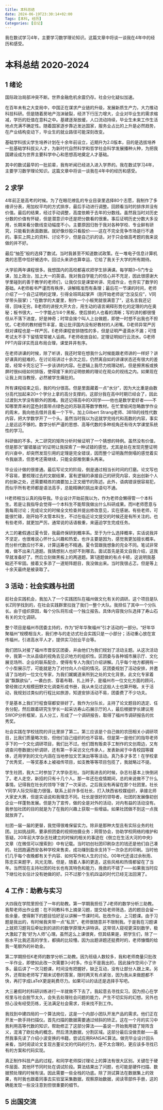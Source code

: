 ```yaml
---
title: 本科总结
date: 2024-06-19T23:30:14+02:00
Tags: [本科, 经历]
Categories: [日记]
---
```


我在数试学习4年，主要学习数学理论知识。这篇文章中将谈一谈我在4年中的经历和感受。
<!--more-->

# 本科总结 2020-2024

## 1 绪论

国际政治局部冲突不断。世界金融危机余震仍存。社会分化疑似加速。

在百年未有之大变局中，中国正在谋求产业链的升级，发展新质生产力，大力推动科技科研。但是随着房地产泡沫破裂，经济下行压力增大，企业对毕业生的需求缩减，学历的贬值在意料之中。基建逐渐放缓，人口流动持续，毕业生未来工作生活地点充满不确定性。随着国家逐步靠近发达国家，服务业占比的上升是必然趋势，在产业结构变动下，毕业生的就业路径可能深刻改变。

基础学科拔尖学生培养计划在十余年前设立，近期升为2.0版本，目的是选拔培养一批基础学科拔尖人才，为新时代自然科学和哲学社会科学发展播种火种，为把我国建设成为世界主要科学中心和思想高地奠定人才基础。

其中的数试最早的一批前辈，我有听闻已经进入进入学界的。我在数试学习4年，主要学习数学理论知识。这篇文章中将谈一谈我在4年中的经历和感受。

## 2 求学

4年前正是高考的时候。为了在眼花缭乱的专业目录里选择80个志愿，我制作了多维评分表，用加权平均的方式排序，最后手动进行调整。回顾看当时的排序并没有价值。最后的结果，经过手动调整，高度依赖于去年的分数线。虽然我当时对历史分数的价值有怀疑，但是潜意识中还是把分数看的很重。事后证明历史分数大多没用，长期来看分数线变动幅度不小。主要原因归咎于我对各种学校、专业鲜有研究，只能看到表面数据。就好像炒股只看股价——这在不完全竞争市场是行不通的。事实上网上的资料、讨论不少，但是自己扒的话，对于只会做高考题的我来说做的并不好。

最后“抽签”般的选择了数试。当时我甚至不知道数试政策。在一堆电子信息计算机类的志愿中恰好被选中。回过头来讲也算幸运，它给了我关于大学的所有期待。

大学前两年课程很多。我想国内的高校都喜欢把学生排满课。每学期3~5门专业课，加上政治，加上大一的英语。我对我自学能力的信心并不充足，因此很感谢大学里碰到的善于教学的老师们，让我仅仅是课堂听讲、完成作业，也夯实了数学的基础。A老师板书严谨而有秩序，讲解精准而有条理；最后花一节课的时间，老师介绍了一个自己证明的定理，引得全班鸣起掌声（刚开始老师说“怎没反应”，V同学带头鼓掌）；“在数学的大厦里，制作一个小板凳就很满意了”，这名言我还记得，回味无穷。B老师的讲授大开大合，用生动的语言阐释形势化的定理的内在奥秘；板书很大，一个字能占1/4个黑板，使后排的人也看的清晰；写的讲的都很慢但从不落下进度，好是神奇；时常会挨个叫人上台做题，即使一时想不出我也不担忧。C老师的教材细节丰富，能让批评国内没有好教材的人闭嘴。D老师异常严厉但对课程也是一样严厉。E老师课程安排随性的多，但是证明严谨滴水不漏；可惜考试太不手下留情常常被人诟病。F老师收放自如，定理证明如行云流水。G老师PPT内容详实而且布局合理，课堂井井有序。

在老师讲课的时候，除了听讲，我还时常在想我什么时候能跟老师讲的一样好？讲好课真的挺难的，在讨论班讲过十余次之后，仍然离自如的讲课状态还有很大的差距，经常卡壳忘记下一步该讲的内容。在逻辑上我尽力梳理动机，但是擦黑板或换屏时很纠结如何排版，使得接下来的证明依赖的理论在观众的视线之内。如果现在让我上岗当教授，必然被学生痛批的。

所有课程结束之后，我的均分很高。但是里面藏着一点“水分”，因为大比重是由数分高代加起来20+个学分上拿的高分支撑的。这部分我在高中时期已经会了，因此过渡到大学没有额外的困难。我还记得高中的X同学——他也是数学爱好者——不知哪里弄来的蓝色封面带点绿色边的苏联高等数学教材。在忙里偷闲忽略数学作业的周末，我向他去借并且看一个下午。加上Gilbert Strang老师、3B1B的线性代数内容，把大学数学开了一个头。虽然当时我以为这就学完线代和高数的内容，事实上是远远不够的。数学分析严谨的思想、高等代数的多种视角还有待大学课堂系统性的学习。

科研做的不多。大二研究的矩阵分析时候证明了一个猜想的特例。虽然没有价值，但是那次“屡错屡战”的证明让我探索了一种试错的感觉。尤其是处在发现完整证明的兴奋中，却突然发现引用的定理是完全错误，因而整个证明轰然倒塌的感觉着实令我崩溃，但思考还需继续，只能全部推倒重头再来。

毕业设计做的很普通。最后写论文的阶段，倒是通过相当长时间的打磨。论文写也不容易，要梳理过去的文献结果，富有逻辑的承接自己的研究内容，突出创新个人的创新之处，还需要精炼的摘要加上正文细节的陈述。此外，语病错误很容易犯，而似乎所有老师都是语法高手，总能精确的挑出来语句不通。

H老师相当认真的指导我。毕业设计开始前我以为，作为老师会懒得管一个本科生。若是让我指导会觉得一个本科生不能帮我做出什么科研成果。而H老师愿意与我每周讨论；完成论文的时候全文检查并提出修改意见，实在感谢。有些老师，可能很忙碌，刚开始不太管本科生，不过在临近论文提交的时候还是有所关注的。也有些老师，就更加严厉。通常说的话语极重，来逼迫学生完成任务。

大三的暑假通过夏令营，我最终保研到概率系。至于为什么选择概率，实话说我并不坚定，也很难说心怀什么兴趣和热爱。也许主要是因为，感觉我更加擅长概率。而分析代数应付不来，计算运筹也不精通。夏令营跟我想象的完全不同。笔试非常难，做不出来几道题。我猜想别人也好不到哪去。面试首先是英文自我介绍，这我早就准备好了。然后立刻做黑板上的两道题。第1道题做的有点卡顿，这说明我基础还不牢固。接着又多添了一道矩阵题目，我没做出来。当时我很忐忑，但是等上十余天最终是被录取了。

## 3 活动：社会实践与社团

趁社会实践机会，我加入了一个实践团队在福州做文化有关的调研。这个项目是队长Z同学找到的，在社会实践群里拉拢了我们一整个大队。我担任了其中一个分队长。由于组织原因，每个分队将形成一个独立报告。具体内容我分队选择了寿山石有关的文化调研。

整个项目是福州市团委主持的，作为“好年华聚福州”引才活动的一部分。“好年华聚福州”规模相当大，我们参与的走访式社会实践只是一小部分；活动重心放在宣传福州，引进高水平人才，提供实习创业平台等。

我们团队对接了福州市晋安区团委，并由他们为我们规划了活动主题。从这次活动中，我第一次从县级的视角去见识地方的组织性。区团委与各种城市展示厅、文化展览场所、企业的联系配合，使得有专人为我们介绍讲解。几乎每个地方都拥有一个小型展示厅，可能就是为了对付向人介绍的情况。区团委规划了活动安排，并邀请了当地的一位文化专家，为我们娓娓道来所到之处的文化背景。此文化专家着装“飘飘欲仙”，一袭白衣、穿着布鞋、扎上辫子，是福州市一位文化方面的顾问，曾经做过大规模田野文化调查形成书册，我从未见过这般人士也算开眼。关于活动，我规划过类似的行程比如旅游，知道安排活动不易，团委费了不少功夫。

于是基本上我们行程食宿都安排好了。我作为分队长，主持了论文题目的选定、任务分配，然后跟着研究生学长一起采访寿山石展示厅的人，最后根据学长建议用SWOP分析框架，五人分工，形成了一个调研报告，取得了福州市调研报告的优秀奖。

社会实践在学校钱院的评比里排了第二。第三应该是个自己做的农田相关小调研项目，比我们质量略次些，但他们自己组织的也不容易。但是第一是他们的指导老师手下的一个文化调研项目，我们比不过。他们既有贩卖手工制作的文创周边，又有调查问卷数据分析调研，还有第一手采访文化传承人，发表新闻于中青校园等媒体，还用学到的文化内涵在当地参加文艺演出等等活动。真乃多才多艺！在学校拿了优秀奖，一等奖基本上被祖传项目，如支教等等项目包揽了，我就略过不提。

学生社团，我大二时参加了大学杂志社。当时我进去的时候，杂志社基本上快倒闭了。老人走空，新招的只有十几个人。那一年还在疫情期间，总的来说做不了什么事情。记得我在社长的领导下做了一次采访。之后我没有再留在那个社团里。社长Y同学人际交际能力很强，联系上前许多任社长，打入陕西省校媒组织，承接北师大家史大赛，但是实话说和我理念不同。社长是很好的领导者，社团的发展像初创企业一样蓬勃发展。但是为了宣传，做的全是对外的活动，对内有益的活动没有。我参加社团的目的就是为了在我的兴趣上获取一些增益。如果社团做不到这一点我就放弃了。

社团一届一届的更替，我觉得很难保留实力。除非是那种大型且有实际业务的社团。比如挑战网，要承担团委的视频拍摄业务；网管协会，协助学校网络的维护和答疑。20年前大学杂志社建立的时候的相关的事迹在《倒立在生活大河的中央》文章（在微信可以搜索到）中有记载。当时初创社团印刷杂志的钱还是他们自己凑的。社团跑遍西安各种学校来售卖，成功赚到盈余支持下一次杂志的印刷。当时他们几乎每个夜晚都有关于内容、如何写作和人生的讨论。00年代还请过余秋雨、陈忠实来题字，风光无限。但是，随着人事的更迭，这些风格和热情都留在了当年。当然现在主持社团的社长也有其特色和能力，挽救的不错了——如果我当时应下继位社长估计没有她做的好。只不过那个生机四溢的时代已经无法回溯了。

## 4 工作：助教与实习

大四我在学院里担任了一年的助教。第一学期我担任了J老师的数学分析三助教。我帮老师出作业题：在不同教科书上摘录习题，提交给老师筛选，选的题目会留一些余量，使得剩下的题目恰好足以讲解一节课时间。批改作业，上习题课。由于习题是我出的，有时候我夹带一点“私货“，老师很随意并不限制我。于是我在习题课上就把习题背后牵扯到的进阶的数学原理大讲特讲。这带领人窥视更深刻数学，极大激起了我“好为人师”心理。虽然这么上课很爽，但其结果是，把学生们，除了一些水平比我还高的学生，都搞的比较懵。因为出题讲题还挺费时的，老师慷慨的给我一笔额外的补助金。

第二学期担任K老师的数学分析二助教。因为班级人数较多，我和老师商量只批改一半作业，即使如此改一次需要3小时多。作业不是我出的，因此操作空间小了许多。最后讲了一次习题课，时间没有把握好，缺乏互动，没有让部分人跟上来。另外，还帮助老师写了期末试卷的答案，限时两天有点紧张，因为我从来做题都不快，再打字成LaTeX更是耗费尽力。如果可以的话还是选择手写吧。

大三暑假时的科研训练进行一半就做不下去了。我起意去寻找实习。因为担心在学校里与社会脱节太久，会失去处理社会问题的能力，产生不切实际的幻想。另外也担心没有经受历练，无法满足社会需求，将来找不到工作。

我找到中建四局的一个算法岗位，这是一个内部小团队开发产品的需求。他们正在开发一款手持扫描仪。首先扫描的数据需要通过倾斜的矫正。这在一个月的实习中我利用高等代数的知识，帮助修正了这部分算法——虽说一开始我用错了矩阵含义，混淆了欧拉角的概念。然后清洗数据，分割区域。这部分最后没做贡献——虽然我事先读了介绍小波变换的书籍，尝试应用RANSAC算法。做完毕业设计回头来看，当时阅读论文复现古董论文的代码的行为，是不太合理的，更应该多寻找已有的方案和代码实现。

真正制作科技产品的过程，和同学老师探讨理论上的算法有很大区别。关键在于硬件层面、其他环节同时处在调试阶段。算法结果出了问题，也可能是硬件扫描、数据预处理的时候有误。因此需要一些全栈的功底。除了测试算法在数据集上的效果，有时我也跟着同事去实验室采集数据，观察原始数据，阅读零部件手册，这的确能发现一些没注意到但很重要的细节。

## 5 出国交流

